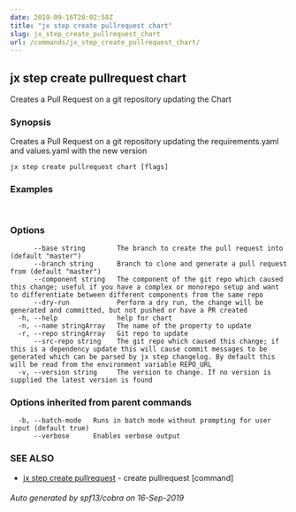 ```yaml
---
date: 2019-09-16T20:02:58Z
title: "jx step create pullrequest chart"
slug: jx_step_create_pullrequest_chart
url: /commands/jx_step_create_pullrequest_chart/
---
```

## jx step create pullrequest chart

Creates a Pull Request on a git repository updating the Chart

### Synopsis

Creates a Pull Request on a git repository updating the requirements.yaml and values.yaml with the new version

```
jx step create pullrequest chart [flags]
```

### Examples

```
  
```

### Options

```
      --base string        The branch to create the pull request into (default "master")
      --branch string      Branch to clone and generate a pull request from (default "master")
      --component string   The component of the git repo which caused this change; useful if you have a complex or monorepo setup and want to differentiate between different components from the same repo
      --dry-run            Perform a dry run, the change will be generated and committed, but not pushed or have a PR created
  -h, --help               help for chart
  -n, --name stringArray   The name of the property to update
  -r, --repo stringArray   Git repo to update
      --src-repo string    The git repo which caused this change; if this is a dependency update this will cause commit messages to be generated which can be parsed by jx step changelog. By default this will be read from the environment variable REPO_URL
  -v, --version string     The version to change. If no version is supplied the latest version is found
```

### Options inherited from parent commands

```
  -b, --batch-mode   Runs in batch mode without prompting for user input (default true)
      --verbose      Enables verbose output
```

### SEE ALSO

* [jx step create pullrequest](/commands/jx_step_create_pullrequest/)	 - create pullrequest [command]

###### Auto generated by spf13/cobra on 16-Sep-2019
